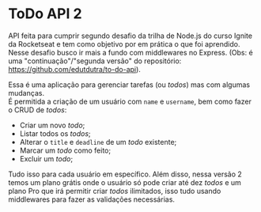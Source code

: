 # ToDo API 2

API feita para cumprir segundo desafio da trilha de Node.js do curso Ignite da Rocketseat e tem como objetivo por em prática o que foi aprendido. Nesse desafio busco ir mais a fundo com middlewares no Express.
(Obs: é uma "continuação"/"segunda versão" do repositório: https://github.com/edutdutra/to-do-api).

Essa é uma aplicação para gerenciar tarefas (ou *todos*) mas com algumas mudanças. É permitida a criação de um usuário com `name` e `username`, bem como fazer o CRUD de *todos*:

- Criar um novo *todo*;
- Listar todos os *todos*;
- Alterar o `title` e `deadline` de um *todo* existente;
- Marcar um *todo* como feito;
- Excluir um *todo*;

Tudo isso para cada usuário em específico. Além disso, nessa versão 2 temos um plano grátis onde o usuário só pode criar até dez *todos* e um plano Pro que irá permitir criar *todos* ilimitados, isso tudo usando middlewares para fazer as validações necessárias.
